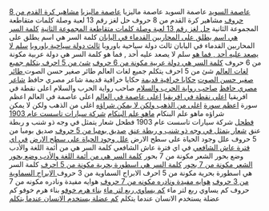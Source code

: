 
<a href="https://www.sarcapp.com/%D8%B9%D8%A7%D8%B5%D9%85%D8%A9-%D8%A7%D9%84%D8%B3%D9%88%D9%8A%D8%AF">عاصمة السويد</a> عاصمة السويد
عاصمة ماليزيا <a href="https://www.sarcapp.com/%D8%B9%D8%A7%D8%B5%D9%85%D8%A9-%D9%85%D8%A7%D9%84%D9%8A%D8%B2%D9%8A%D8%A7">عاصمة ماليزيا</a>
<a href="https://www.sarcapp.com/%D9%85%D8%B4%D8%A7%D9%87%D9%8A%D8%B1-%D9%83%D8%B1%D8%A9-%D8%A7%D9%84%D9%82%D8%AF%D9%85-%D9%85%D9%86-8-%D8%AD%D8%B1%D9%88%D9%81">مشاهير كرة القدم من 8 حروف</a> مشاهير كرة القدم من 8 حروف
حل لغز رقم 13 لعبة وصلة كلمات متقاطعة المجموعة الثانية <a href="https://www.sarcapp.com/%D8%AD%D9%84-%D9%84%D8%BA%D8%B2-%D8%B1%D9%82%D9%85-13-%D9%84%D8%B9%D8%A8%D8%A9-%D9%88%D8%B5%D9%84%D8%A9-%D9%83%D9%84%D9%85%D8%A7%D8%AA-%D9%85%D8%AA%D9%82%D8%A7%D8%B7%D8%B9%D8%A9-%D8%A7%D9%84%D9%85%D8%AC%D9%85%D9%88%D8%B9%D8%A9-%D8%A7%D9%84%D8%AB%D8%A7%D9%86%D9%8A%D8%A9">حل لغز رقم 13 لعبة وصلة كلمات متقاطعة المجموعة الثانية</a>
<a href="https://www.sarcapp.com/%D9%83%D9%84%D9%85%D8%A9-%D8%A7%D9%84%D8%B3%D8%B1-%D9%87%D9%8A-%D8%A7%D8%B3%D9%85-%D9%8A%D8%B7%D9%84%D9%82-%D8%B9%D9%84%D9%89-%D8%A7%D9%84%D9%85%D8%AD%D8%A7%D8%B1%D8%A8%D9%8A%D9%86-%D8%A7%D9%84%D9%82%D8%AF%D9%85%D8%A7%D8%A1-%D9%81%D9%8A-%D8%A7%D9%84%D9%8A%D8%A7%D8%A8%D8%A7%D9%86">كلمة السر هي اسم يطلق على المحاربين القدماء في اليابان</a> كلمة السر هي اسم يطلق على المحاربين القدماء في اليابان
ثالث دولة سياحية باوروبا <a href="https://www.sarcapp.com/%D8%AB%D8%A7%D9%84%D8%AB-%D8%AF%D9%88%D9%84%D8%A9-%D8%B3%D9%8A%D8%A7%D8%AD%D9%8A%D8%A9-%D8%A8%D8%A7%D9%88%D8%B1%D9%88%D8%A8%D8%A7">ثالث دولة سياحية باوروبا</a>
<a href="https://www.sarcapp.com/%D8%B3%D9%84%D9%85-%D9%84%D8%A7-%D9%8A%D8%B5%D8%B9%D8%AF-%D8%B9%D9%84%D9%8A%D9%87-%D8%A3%D8%AD%D8%AF-%D9%81%D9%85%D8%A7-%D9%87%D9%88">سلم لا يصعد عليه أحد , فما هو</a> سلم لا يصعد عليه أحد , فما هو
كلمة السر هي دولة عربية مكونة من 6 حروف <a href="https://www.sarcapp.com/%D9%83%D9%84%D9%85%D8%A9-%D8%A7%D9%84%D8%B3%D8%B1-%D9%87%D9%8A-%D8%AF%D9%88%D9%84%D8%A9-%D8%B9%D8%B1%D8%A8%D9%8A%D8%A9-%D9%85%D9%83%D9%88%D9%86%D8%A9-%D9%85%D9%86-6-%D8%AD%D8%B1%D9%88%D9%81">كلمة السر هي دولة عربية مكونة من 6 حروف</a>
<a href="https://www.sarcapp.com/%D8%B4%D8%A6-%D9%85%D9%86-5-%D8%A7%D8%AD%D8%B1%D9%81-%D9%8A%D8%AA%D9%83%D9%84%D9%85-%D8%AC%D9%85%D9%8A%D8%B9-%D9%84%D8%BA%D8%A7%D8%AA-%D8%A7%D9%84%D8%B9%D8%A7%D9%84%D9%85">شئ من 5 احرف يتكلم جميع لغات العالم</a> شئ من 5 احرف يتكلم جميع لغات العالم
طائر صغير حسن الصوت<a href="https://www.sarcapp.com/%D8%B7%D8%A7%D8%A6%D8%B1-%D8%B5%D8%BA%D9%8A%D8%B1-%D8%AD%D8%B3%D9%86-%D8%A7%D9%84%D8%B5%D9%88%D8%AA"> طائر صغير حسن الصوت</a>
<a href="https://www.sarcapp.com/%D8%AD%D9%83%D8%A7%D9%8A%D8%A7-%D8%AE%D8%B1%D8%A7%D9%81%D9%8A%D8%A9-%D9%82%D8%AF%D9%8A%D9%85%D8%A9">حكايا خرافية قديمة</a> حكايا خرافية قديمة
شاعر مصري حافظ <a href="https://www.sarcapp.com/%D8%B4%D8%A7%D8%B9%D8%B1-%D9%85%D8%B5%D8%B1%D9%8A-%D8%AD%D8%A7%D9%81%D8%B8">شاعر مصري حافظ</a>
<a href="https://www.sarcapp.com/%D8%B5%D8%A7%D8%AD%D8%A8-%D8%B1%D9%88%D8%A7%D9%8A%D8%A9-%D8%A7%D9%84%D8%AD%D8%B1%D8%A8-%D9%88%D8%A7%D9%84%D8%B3%D9%84%D8%A7%D9%85">صاحب رواية الحرب والسلام</a> صاحب رواية الحرب والسلام
اعلى نقطة في افريقيا <a href="https://www.sarcapp.com/%D8%A7%D8%B9%D9%84%D9%89-%D9%86%D9%82%D8%B7%D8%A9-%D9%81%D9%8A-%D8%A7%D9%81%D8%B1%D9%8A%D9%82%D9%8A%D8%A7-%D9%81%D8%B7%D8%AD%D9%84">اعلى نقطة في افريقيا</a>
<a href="https://www.sarcapp.com/%D9%85%D8%A7%D9%87%D9%8A_%D8%A3%D8%B9%D9%84%D9%89_%D8%B9%D8%A7%D8%B5%D9%85%D8%A9_%D9%81%D9%8A_%D8%A7%D9%84%D8%B9%D8%A7%D9%84%D9%85">اعلى عاصمة في العالم</a> اعلى عاصمة في العالم
اعظم سورة <a href="https://www.sarcapp.com/%D8%A7%D8%B9%D8%B8%D9%85-%D8%B3%D9%88%D8%B1%D8%A9-%D9%81%D9%8A-%D8%A7%D9%84%D9%82%D8%B1%D8%A7%D9%86-%D8%A7%D9%84%D9%83%D8%B1%D9%8A%D9%85-%D9%81%D8%B7%D8%AD%D9%84">اعظم سورة</a>
<a href="https://www.sarcapp.com/%D8%A7%D8%BA%D9%84%D9%89-%D9%85%D9%86-%D8%A7%D9%84%D8%B0%D9%87%D8%A8-%D9%88%D9%84%D9%83%D9%86-%D9%84%D8%A7-%D9%8A%D9%85%D9%83%D9%86-%D8%B4%D8%B1%D8%A7%D8%A4%D9%87">اغلى من الذهب ولكن لا يمكن شراؤه</a> اغلى من الذهب ولكن لا يمكن شراؤه
ماهو علم البنكام <a href="https://www.sarcapp.com/%D9%85%D8%A7%D9%87%D9%88-%D8%B9%D9%84%D9%85-%D8%A7%D9%84%D8%A8%D9%86%D9%83%D8%A7%D9%85">ماهو علم البنكام</a>
<a href="https://www.sarcapp.com/%D8%B4%D8%B1%D9%83%D8%A9-%D8%B3%D9%8A%D8%A7%D8%B1%D8%A7%D8%AA-%D8%AA%D8%A7%D8%B3%D8%B3%D8%AA-%D8%B9%D8%A7%D9%85-1903-%D9%81%D8%B7%D8%AD%D9%84">شركة سيارات تاسست عام 1903 فطحل</a> شركة سيارات تاسست عام 1903 فطحل
شعار يتمثل في وجه ذو شنب و ربطة عنق <a href="https://www.sarcapp.com/%D8%B4%D8%B9%D8%A7%D8%B1-%D9%8A%D8%AA%D9%85%D8%AB%D9%84-%D9%81%D9%8A-%D9%88%D8%AC%D9%87-%D8%B0%D9%88-%D8%B4%D9%86%D8%A8-%D9%88-%D8%B1%D8%A8%D8%B7%D8%A9-%D8%B9%D9%86%D9%82">شعار يتمثل في وجه ذو شنب و ربطة عنق</a>
<a href="https://www.sarcapp.com/%D8%B5%D8%AF%D9%8A%D9%82-%D8%A8%D9%88%D9%85%D8%A8%D8%A7-%D9%85%D9%86-5-%D8%AD%D8%B1%D9%88%D9%81-%D9%81%D8%B7%D8%AD%D9%84">صديق بومبا من 5 حروف</a> صديق بومبا من 5 حروف
علل وجود الحياة على سطح الارض <a href="https://www.sarcapp.com/%D8%B9%D9%84%D9%84_%D9%88%D8%AC%D9%88%D8%AF_%D8%A7%D9%84%D8%AD%D9%8A%D8%A7%D8%A9_%D8%B9%D9%84%D9%89_%D8%B3%D8%B7%D8%AD_%D8%A7%D9%84%D8%A7%D8%B1%D8%B6">علل وجود الحياة على سطح الارض</a>
<a href="https://www.sarcapp.com/%D9%81%D9%8A-%D8%A7%D9%8A-%D9%81%D8%AA%D8%B1%D8%A9-%D8%B9%D8%A7%D8%B4-%D8%A7%D9%84%D8%B4%D8%A7%D9%81%D8%B9%D9%8A">في اي فترة عاش الشافعي</a> في اي فترة عاش الشافعي
كلمة السر هي من أئمة اللغة والأدب وضع بحور الشعر مكونة من 7 بحور <a href="https://www.sarcapp.com/%D9%83%D9%84%D9%85%D8%A9_%D8%A7%D9%84%D8%B3%D8%B1_%D9%87%D9%8A_%D9%85%D9%86_%D8%A3%D8%A6%D9%85%D8%A9_%D8%A7%D9%84%D9%84%D8%BA%D8%A9_%D9%88%D8%A7%D9%84%D8%A3%D8%AF%D8%A8_%D9%88%D8%B6%D8%B9_%D8%A8%D8%AD%D9%88%D8%B1_%D8%A7%D9%84%D8%B4%D8%B9%D8%B1_%D9%85%D9%83%D9%88%D9%86%D8%A9_%D9%85%D9%86_7_%D8%A8%D8%AD%D9%88%D8%B1">كلمة السر هي من أئمة اللغة والأدب وضع بحور الشعر مكونة من 7 بحور</a>
<a href="https://www.sarcapp.com/%D9%83%D9%84%D9%85%D8%A9-%D8%A7%D9%84%D8%B3%D8%B1-%D9%87%D9%8A-%D8%A7%D8%B3%D8%B7%D9%88%D8%B1%D8%A9-%D8%A8%D8%AD%D8%B1%D9%8A%D8%A9-%D9%85%D9%83%D9%88%D9%86%D8%A9-%D9%85%D9%86-5-%D8%A7%D8%AD%D8%B1%D9%81">كلمة السر هي اسطورة بحرية مكونة من 5 احرف</a> كلمة السر هي اسطورة بحرية مكونة من 5 احرف
الابراج السماوية من 3 حروف<a href="https://www.sarcapp.com/%D9%83%D9%84%D9%85%D8%A9-%D8%A7%D9%84%D8%B3%D8%B1-%D9%87%D9%8A-%D9%85%D9%86-%D8%A7%D9%84%D8%A7%D8%A8%D8%B1%D8%A7%D8%AC-%D8%A7%D9%84%D8%B3%D9%85%D8%A7%D9%88%D9%8A%D8%A9-%D9%85%D9%86-3-%D8%AD%D8%B1%D9%88%D9%81"> الابراج السماوية من 3 حروف</a>
<a href="https://www.sarcapp.com/%D9%83%D9%84%D9%85%D9%87_%D8%A7%D9%84%D8%B3%D8%B1_%D9%87%D9%8A_%D9%87%D9%88%D8%A7%D9%8A%D9%87_%D9%85%D9%81%D9%8A%D8%AF%D8%A9_%D9%88%D9%86%D8%A7%D8%AF%D8%B1%D9%87_%D9%85%D9%83%D9%88%D9%86%D9%87_%D9%85%D9%86_7_%D8%AD%D8%B1%D9%88%D9%81">هوايه مفيدة ونادره مكونه من 7 حروف</a> هوايه مفيدة ونادره مكونه من 7 حروف
كم يساوي ربع لتر ماء <a href="https://www.sarcapp.com/%D9%83%D9%85_%D9%8A%D8%B3%D8%A7%D9%88%D9%8A_%D8%B1%D8%A8%D8%B9_%D9%84%D8%AA%D8%B1_%D9%85%D8%A7%D8%A1">كم يساوي ربع لتر ماء</a>
<a href="https://www.sarcapp.com/%D9%83%D9%85-%D8%B9%D8%A7%D9%85%D8%A7-%D8%A7%D8%B3%D8%AA%D8%BA%D8%B1%D9%82-%D8%A8%D9%86%D8%A7%D8%A1-%D9%87%D8%B1%D9%85-%D8%AE%D9%88%D9%81%D9%88">بناء هرم خوفو</a> بناء هرم خوفو
كم عضلة يستخدم الانسان عندما يتكلم <a href="https://www.sarcapp.com/%D9%83%D9%85-%D8%B9%D8%B6%D9%84%D8%A9-%D9%8A%D8%B3%D8%AA%D8%AE%D8%AF%D9%85-%D8%A7%D9%84%D8%A7%D9%86%D8%B3%D8%A7%D9%86-%D8%B9%D9%86%D8%AF%D9%85%D8%A7-%D9%8A%D8%AA%D9%83%D9%84%D9%85">كم عضلة يستخدم الانسان عندما يتكلم</a>

